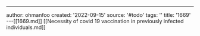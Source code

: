---
author: ohmanfoo
created: '2022-09-15'
source: '#todo'
tags: ''
title: '1669'
---[[1669.md]]
[[Necessity of covid 19 vaccination in previously infected individuals.md]]
